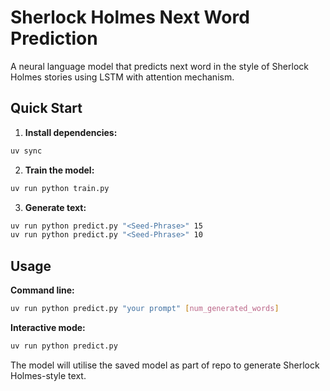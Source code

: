 # Sherlock Holmes Next Word Prediction

A neural language model that predicts next word in the style of Sherlock Holmes stories using LSTM with attention mechanism.

## Quick Start

1. **Install dependencies:**
```bash
uv sync
```

2. **Train the model:**
```bash
uv run python train.py
```

3. **Generate text:**
```bash
uv run python predict.py "<Seed-Phrase>" 15
uv run python predict.py "<Seed-Phrase>" 10
```

## Usage

**Command line:**
```bash
uv run python predict.py "your prompt" [num_generated_words]
```

**Interactive mode:**
```bash
uv run python predict.py
```

The model will utilise the saved model as part of repo to generate Sherlock Holmes-style text.
